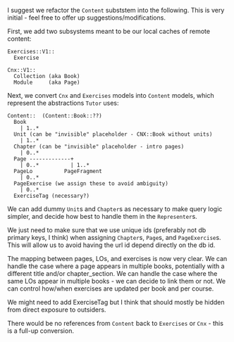I suggest we refactor the `Content` subststem into the following.
This is very initial - feel free to offer up suggestions/modifications.

First, we add two subsystems meant to be our local caches of remote content:

```
Exercises::V1::
  Exercise
```

```
Cnx::V1::
  Collection (aka Book)
  Module     (aka Page)
```

Next, we convert `Cnx` and `Exercises` models into `Content` models, which represent the abstractions `Tutor` uses:

```
Content::  (Content::Book::??)
  Book
    | 1..*
  Unit (can be "invisible" placeholder - CNX::Book without units)
    | 1..*
  Chapter (can be "invisible" placeholder - intro pages)
    | 0..*
  Page -------------+
    | 0..*          | 1..*
  PageLo          PageFragment
    | 0..*
  PageExercise (we assign these to avoid ambiguity)
    | 0..*
  ExerciseTag (necessary?)
```

We can add dummy `Unit`s and `Chapter`s as necessary to make query logic simpler,
and decide how best to handle them in the `Representer`s.

We just need to make sure that we use unique ids
(preferably not db primary keys, I think)
when assigning `Chapter`s, `Page`s, and `PageExercise`s.
This will allow us to avoid having the url id depend directly on the db id.

The mapping between pages, LOs, and exercises is now very clear.
We can handle the case where a page appears in multiple books, potentially with a different title and/or chapter_section.
We can handle the case where the same LOs appear in multiple books - we can decide to link them or not.
We can control how/when exercises are updated per book and per course.

We might need to add ExerciseTag but I think that should mostly be hidden from direct exposure to outsiders.

There would be no references from `Content` back to `Exercises` or `Cnx` - this is a full-up conversion.
